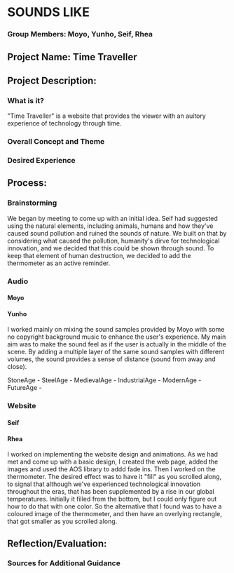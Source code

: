 # SOUNDS LIKE

### Group Members: Moyo, Yunho, Seif, Rhea
## Project Name: Time Traveller

## Project Description: 
### What is it?
"Time Traveller" is a website that provides the viewer with an auitory experience of technology through time. 
### Overall Concept and Theme

### Desired Experience

## Process: 

### Brainstorming
We began by meeting to come up with an initial idea. Seif had suggested using the natural elements, including animals, humans and how they've caused sound pollution and ruined the sounds of nature. We built on that by considering what caused the pollution, humanity's dirve for technological innovation, and we decided that this could be shown through sound. To keep that element of human destruction, we decided to add the thermometer as an active reminder. 


### Audio
#### Moyo


#### Yunho
I worked mainly on mixing the sound samples provided by Moyo with some no copyright background music to enhance the user's experience. My main aim was to make the sound feel as if the user is actually in the middle of the scene. By adding a multiple layer of the same sound samples with different volumes, the sound provides a sense of distance (sound from away and close).

StoneAge - 
SteelAge - 
MedievalAge - 
IndustrialAge - 
ModernAge - 
FutureAge - 


### Website
#### Seif


#### Rhea
I worked on implementing the website design and animations. As we had met and come up with a basic design, I created the web page, added the images and used the AOS library to addd fade ins. Then I worked on the thermometer. The desired effect was to have it "fill" as you scrolled along, to signal that although we've experienced technological innovation throughout the eras, that has been supplemented by a rise in our global temperatures. Initially it filled from the bottom, but I could only figure out how to do that with one color. So the alternative that I found was to have a coloured image of the thermometer, and then have an overlying rectangle, that got smaller as you scrolled along. 

## Reflection/Evaluation: 



### Sources for Additional Guidance



